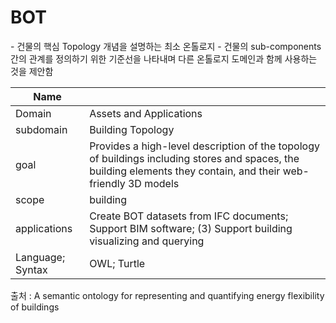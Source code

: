 # BOT

&#45; 건물의 핵심 Topology 개념을 설명하는 최소 온톨로지
&#45; 건물의 sub-components 간의 관계를 정의하기 위한 기준선을 나타내며 다른 온톨로지 도메인과 함께 사용하는 것을 제안함

| Name         |     |
| ------------ | --- |
| Domain       | Assets and Applications    |
| subdomain    |  Building Topology   |
| goal         | Provides a high-level description of the topology of buildings including stores and spaces, the building elements they contain, and their web-friendly 3D models    |
| scope        | building    |
| applications | Create BOT datasets from IFC documents; Support BIM software; (3) Support building visualizing and querying    |
| Language; Syntax             |  OWL; Turtle   |


출처 :  A semantic ontology for representing and quantifying energy flexibility of buildings